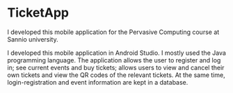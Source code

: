 # TicketApp
I developed this mobile application for the Pervasive Computing course at Sannio university.

I developed this mobile application in Android Studio. I mostly used the Java programming language. The application allows the user to register and log in; see current events and buy tickets; allows users to view and cancel their own tickets and view the QR codes of the relevant tickets. At the same time, login-registration and event information are kept in a database.
